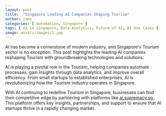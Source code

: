 ```yaml
---
layout: post
title:  "Singapore Leading AI Companies Shaping Tourism"
author: jane
categories: [ Automation, Singapore ]
tags: [ AI in Singapore, Data Analytics, Future of AI, AI Use Cases ]
image: assets/images/1.jpg
---
```


AI has become a cornerstone of modern industry, and Singapore's Tourism sector is no exception. This post highlights the leading AI companies reshaping Tourism with groundbreaking technologies and solutions.

AI is playing a pivotal role in the Tourism, helping companies automate processes, gain insights through data analytics, and improve overall efficiency. From small startups to established enterprises, AI is revolutionizing how the Tourism industry operates in Singapore.

With AI continuing to redefine Tourism in Singapore, businesses can find their competitive edge by partnering with platforms like <a href="https://ai.supremacy.sg" target="_blank"> ai.supremacy.sg </a>. This platform offers key insights, partnerships, and support to ensure that AI startups thrive in a rapidly changing market.
